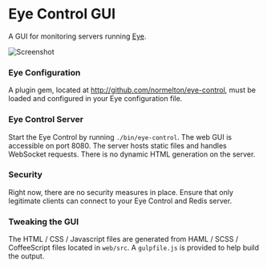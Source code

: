 Eye Control GUI
===

A GUI for monitoring servers running [Eye](http://github.com/kostya/eye).

![Screenshot](https://raw.github.com/normelton/eye-control-gui/master/web/src/images/screenshot.png)

### Eye Configuration

A plugin gem, located at http://github.com/normelton/eye-control, must be loaded and configured in your Eye configuration file.

### Eye Control Server

Start the Eye Control by running `./bin/eye-control`. The web GUI is accessible on port 8080. The server hosts static files and handles WebSocket requests. There is no dynamic HTML generation on the server.

### Security

Right now, there are no security measures in place. Ensure that only legitimate clients can connect to your Eye Control and Redis server.

### Tweaking the GUI

The HTML / CSS / Javascript files are generated from HAML / SCSS / CoffeeScript files located in `web/src`. A `gulpfile.js` is provided to help build the output.